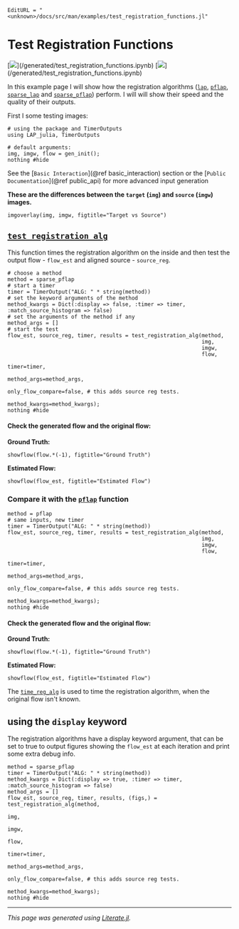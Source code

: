 ```@meta
EditURL = "<unknown>/docs/src/man/examples/test_registration_functions.jl"
```

# Test Registration Functions

[![](https://mybinder.org/badge_logo.svg)](<unknown>/generated/test_registration_functions.ipynb)
[![](https://img.shields.io/badge/show-nbviewer-579ACA.svg)](<unknown>/generated/test_registration_functions.ipynb)

In this example page I will show how the registration algorithms ([`lap`](@ref), [`pflap`](@ref), [`sparse_lap`](@ref) and [`sparse_pflap`](@ref))
perform. I will will show their speed and the quality of their outputs.

First I some testing images:

```@example test_registration_functions
# using the package and TimerOutputs
using LAP_julia, TimerOutputs

# default arguments:
img, imgw, flow = gen_init();
nothing #hide
```

See the [`Basic Interaction`](@ref basic_interaction) section or the [`Public Documentation`](@ref public_api) for more advanced input generation

__These are the differences between the `target` (`img`) and `source` (`imgw`) images.__

```@example test_registration_functions
imgoverlay(img, imgw, figtitle="Target vs Source")
```

## [`test_registration_alg`](@ref)

This function times the registration algorithm on the inside and then test the output flow - `flow_est` and aligned source - `source_reg`.

```@example test_registration_functions
# choose a method
method = sparse_pflap
# start a timer
timer = TimerOutput("ALG: " * string(method))
# set the keyword arguments of the method
method_kwargs = Dict(:display => false, :timer => timer, :match_source_histogram => false)
# set the arguments of the method if any
method_args = []
# start the test
flow_est, source_reg, timer, results = test_registration_alg(method,
                                                             img,
                                                             imgw,
                                                             flow,
                                                             timer=timer,
                                                             method_args=method_args,
                                                             only_flow_compare=false, # this adds source reg tests.
                                                             method_kwargs=method_kwargs);
nothing #hide
```

#### Check the generated flow and the original flow:
__Ground Truth:__

```@example test_registration_functions
showflow(flow.*(-1), figtitle="Ground Truth")
```

__Estimated Flow:__

```@example test_registration_functions
showflow(flow_est, figtitle="Estimated Flow")
```

### Compare it with the [`pflap`](@ref) function

```@example test_registration_functions
method = pflap
# same inputs, new timer
timer = TimerOutput("ALG: " * string(method))
flow_est, source_reg, timer, results = test_registration_alg(method,
                                                             img,
                                                             imgw,
                                                             flow,
                                                             timer=timer,
                                                             method_args=method_args,
                                                             only_flow_compare=false, # this adds source reg tests.
                                                             method_kwargs=method_kwargs);
nothing #hide
```

#### Check the generated flow and the original flow:
__Ground Truth:__

```@example test_registration_functions
showflow(flow.*(-1), figtitle="Ground Truth")
```

__Estimated Flow:__

```@example test_registration_functions
showflow(flow_est, figtitle="Estimated Flow")
```

The [`time_reg_alg`](@ref) is used to time the registration algorithm, when the original flow isn't known.

## using the `display` keyword
The registration algorithms have a display keyword argument, that can be set to true to output figures
showing the `flow_est` at each iteration and print some extra debug info.

```@example test_registration_functions
method = sparse_pflap
timer = TimerOutput("ALG: " * string(method))
method_kwargs = Dict(:display => true, :timer => timer, :match_source_histogram => false)
method_args = []
flow_est, source_reg, timer, results, (figs,) = test_registration_alg(method,
                                                                      img,
                                                                      imgw,
                                                                      flow,
                                                                      timer=timer,
                                                                      method_args=method_args,
                                                                      only_flow_compare=false, # this adds source reg tests.
                                                                      method_kwargs=method_kwargs);
nothing #hide
```

---

*This page was generated using [Literate.jl](https://github.com/fredrikekre/Literate.jl).*

